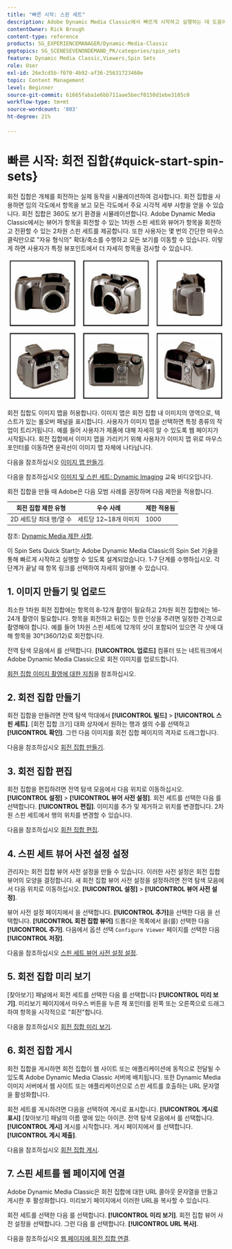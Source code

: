 ```yaml
---
title: "빠른 시작: 스핀 세트"
description: Adobe Dynamic Media Classic에서 빠르게 시작하고 실행하는 데 도움이 되는 소개 및 빠른 스핀 세트 시작입니다.
contentOwner: Rick Brough
content-type: reference
products: SG_EXPERIENCEMANAGER/Dynamic-Media-Classic
geptopics: SG_SCENESEVENONDEMAND_PK/categories/spin_sets
feature: Dynamic Media Classic,Viewers,Spin Sets
role: User
exl-id: 26e3cd5b-f070-4b92-af36-25631723460e
topic: Content Management
level: Beginner
source-git-commit: 61665faba1e6bb711aae5becf0150d1ebe3105c0
workflow-type: tm+mt
source-wordcount: '803'
ht-degree: 21%

---
```


# 빠른 시작: 회전 집합{#quick-start-spin-sets}

회전 집합은 개체를 회전하는 실제 동작을 시뮬레이션하여 검사합니다. 회전 집합을 사용하면 임의 각도에서 항목을 보고 모든 각도에서 주요 시각적 세부 사항을 얻을 수 있습니다. 회전 집합은 360도 보기 환경을 시뮬레이션합니다. Adobe Dynamic Media Classic에서는 뷰어가 항목을 회전할 수 있는 1차원 스핀 세트와 뷰어가 항목을 회전하고 전환할 수 있는 2차원 스핀 세트를 제공합니다. 또한 사용자는 몇 번의 간단한 마우스 클릭만으로 &quot;자유 형식의&quot; 확대/축소를 수행하고 모든 보기를 이동할 수 있습니다. 이렇게 하면 사용자가 특정 뷰포인트에서 더 자세히 항목을 검사할 수 있습니다.

![회전 집합에 대한 이미지.](/help/using/assets/spin_set.png)

회전 집합도 이미지 맵을 허용합니다. 이미지 맵은 회전 집합 내 이미지의 영역으로, 텍스트가 있는 롤오버 패널을 표시합니다. 사용자가 이미지 맵을 선택하면 특정 종류의 작업이 트리거됩니다. 예를 들어 사용자가 제품에 대해 자세히 알 수 있도록 웹 페이지가 시작됩니다. 회전 집합에서 이미지 맵을 가리키기 위해 사용자가 이미지 맵 위로 마우스 포인터를 이동하면 윤곽선이 이미지 맵 자체에 나타납니다.

다음을 참조하십시오 [이미지 맵 만들기](creating-image-maps.md).

다음을 참조하십시오 [이미지 및 스핀 세트: Dynamic Imaging](https://s7d5.scene7.com/s7viewers/html5/VideoViewer.html?videoserverurl=https://s7d5.scene7.com/is/content/&amp;emailurl=https://s7d5.scene7.com/s7/emailFriend&amp;serverUrl=https://s7d5.scene7.com/is/image/&amp;config=Scene7SharedAssets/Universal_HTML5_Video&amp;contenturl=https://s7d5.scene7.com/skins/&amp;asset=S7tutorials/556_Image%20&amp;%20Spin%20Sets_converted%20renamed_Dynamic%20Imaging-AVS) 교육 비디오입니다.

회전 집합을 만들 때 Adobe은 다음 모범 사례를 권장하며 다음 제한을 적용합니다.

| 회전 집합 제한 유형 | 우수 사례 | 제한 적용됨 |
| --- | --- | --- |
| 2D 세트당 최대 행/열 수 | 세트당 12~18개 이미지 | 1000 |

참조: [Dynamic Media 제한 사항](/help/using/limitations.md).

이 Spin Sets Quick Start는 Adobe Dynamic Media Classic의 Spin Set 기술을 통해 빠르게 시작하고 실행할 수 있도록 설계되었습니다. 1-7 단계를 수행하십시오. 각 단계가 끝날 때 항목 링크를 선택하여 자세히 알아볼 수 있습니다.

## 1. 이미지 만들기 및 업로드

최소한 1차원 회전 집합에는 항목의 8-12개 촬영이 필요하고 2차원 회전 집합에는 16-24개 촬영이 필요합니다. 항목을 회전하고 뒤집는 듯한 인상을 주려면 일정한 간격으로 촬영해야 합니다. 예를 들어 1차원 스핀 세트에 12개의 샷이 포함되어 있으면 각 샷에 대해 항목을 30°(360/12)로 회전합니다.

전역 탐색 모음에서 를 선택합니다. **[!UICONTROL 업로드]** 컴퓨터 또는 네트워크에서 Adobe Dynamic Media Classic으로 회전 이미지를 업로드합니다.

[회전 집합 이미지 촬영에 대한 지침](creating-spin-set.md#guidelines-for-shooting-spin-set-images)을 참조하십시오.

## 2. 회전 집합 만들기

회전 집합을 만들려면 전역 탐색 막대에서 **[!UICONTROL 빌드]** > **[!UICONTROL 스핀 세트]**. [회전 집합 크기] 대화 상자에서 원하는 행과 셀의 수를 선택하고 **[!UICONTROL 확인]**. 그런 다음 이미지를 회전 집합 페이지의 격자로 드래그합니다.

다음을 참조하십시오 [회전 집합 만들기](creating-spin-set.md#creating-a-spin-set).

## 3. 회전 집합 편집

회전 집합을 편집하려면 전역 탐색 모음에서 다음 위치로 이동하십시오. **[!UICONTROL 설정]** > **[!UICONTROL 뷰어 사전 설정]**. 회전 세트를 선택한 다음 를 선택합니다. **[!UICONTROL 편집]**. 이미지를 추가 및 제거하고 위치를 변경합니다. 2차원 스핀 세트에서 행의 위치를 변경할 수 있습니다.

다음을 참조하십시오 [회전 집합 편집](creating-spin-set.md#editing-a-spin-set).

## 4. 스핀 세트 뷰어 사전 설정 설정

관리자는 회전 집합 뷰어 사전 설정을 만들 수 있습니다. 이러한 사전 설정은 회전 집합 뷰어의 모양을 결정합니다. 새 회전 집합 뷰어 사전 설정을 설정하려면 전역 탐색 모음에서 다음 위치로 이동하십시오. **[!UICONTROL 설정]** > **[!UICONTROL 뷰어 사전 설정]**.

뷰어 사전 설정 페이지에서 을 선택합니다. **[!UICONTROL 추가]**&#x200B;을 선택한 다음 을 선택합니다. **[!UICONTROL 회전 집합 뷰어]** 드롭다운 목록에서 을(를) 선택한 다음 **[!UICONTROL 추가]**. 다음에서 옵션 선택 `Configure Viewer` 페이지를 선택한 다음 **[!UICONTROL 저장]**.

다음을 참조하십시오 [스핀 세트 뷰어 사전 설정 설정](setting-spin-set-viewer-presets.md#setting-up-spin-set-viewer-presets).

## 5. 회전 집합 미리 보기

[찾아보기] 패널에서 회전 세트를 선택한 다음 를 선택합니다 **[!UICONTROL 미리 보기]**. 미리보기 페이지에서 마우스 버튼을 누른 채 포인터를 왼쪽 또는 오른쪽으로 드래그하여 항목을 시각적으로 &quot;회전&quot;합니다.

다음을 참조하십시오 [회전 집합 미리 보기](previewing-spin-set.md#previewing-a-spin-set).

## 6. 회전 집합 게시

회전 집합을 게시하면 회전 집합이 웹 사이트 또는 애플리케이션에 동적으로 전달될 수 있도록 Adobe Dynamic Media Classic 서버에 배치됩니다. 또한 Dynamic Media 이미지 서버에서 웹 사이트 또는 애플리케이션으로 스핀 세트를 호출하는 URL 문자열을 활성화합니다.

회전 세트를 게시하려면 다음을 선택하여 게시로 표시합니다. **[!UICONTROL 게시로 표시]** [찾아보기] 패널의 이름 옆에 있는 아이콘. 전역 탐색 모음에서 를 선택합니다. **[!UICONTROL 게시]** 게시를 시작합니다. 게시 페이지에서 를 선택합니다. **[!UICONTROL 게시 제출]**.

다음을 참조하십시오 [회전 집합 게시](publishing-spin-set.md#publishing-a-spin-set).

## 7. 스핀 세트를 웹 페이지에 연결

Adobe Dynamic Media Classic은 회전 집합에 대한 URL 콜아웃 문자열을 만들고 게시한 후 활성화합니다. 미리보기 페이지에서 이러한 URL을 복사할 수 있습니다.

회전 세트를 선택한 다음 를 선택합니다. **[!UICONTROL 미리 보기]**. 회전 집합 뷰어 사전 설정을 선택합니다. 그런 다음 를 선택합니다. **[!UICONTROL URL 복사]**.

다음을 참조하십시오 [웹 페이지에 회전 집합 연결](linking-spin-set-web-page.md#linking-a-spin-set-to-a-web-page).
